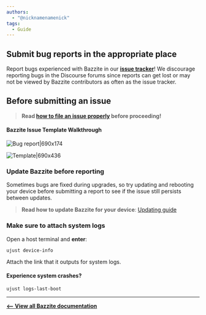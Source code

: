 ```yaml
---
authors:
  - "@nicknamenamenick"
tags:
  - Guide
---
```


<!-- ANCHOR: METADATA -->
<!--{"url_discourse": "https://universal-blue.discourse.group/docs?topic=3402", "fetched_at": "2024-09-03 16:43:15.937921+00:00"}-->
<!-- ANCHOR_END: METADATA -->

## Submit bug reports in the appropriate place

Report bugs experienced with Bazzite in our [**issue tracker**](https://github.com/ublue-os/bazzite/issues)! We discourage reporting bugs in the Discourse forums since reports can get lost or may not be viewed by Bazzite contributors as often as the issue tracker.

## Before submitting an issue

>**Read [how to file an issue properly](https://universal-blue.discourse.group/t/how-to-file-issues/1470) before proceeding!**

#### **Bazzite Issue Template Walkthrough**

![Bug report|690x174](../img/Bug_report.png)

![Template|690x436](../img/Bug_report_template.png)

### Update Bazzite before reporting

Sometimes bugs are fixed during upgrades, so try updating and rebooting your device before submitting a report to see if the issue still persists between updates.

>**Read how to update Bazzite for your device**:
>[Updating guide](../Installing_and_Managing_Software/Updates_Rollbacks_and_Rebasing/updating_guide.md)

### Make sure to attach system logs

Open a host terminal and **enter**:

```
ujust device-info
```

Attach the link that it outputs for system logs.

#### Experience system crashes?

```command
ujust logs-last-boot
```

<hr>

[**<-- View all Bazzite documentation**](https://docs.bazzite.gg)
